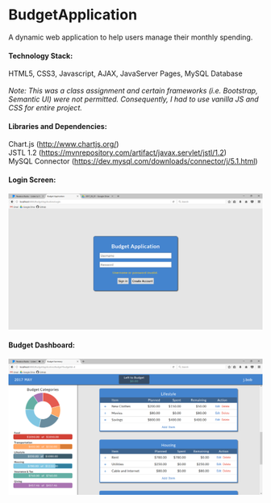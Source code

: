 # BudgetApplication
A dynamic web application to help users manage their monthly spending.

#### Technology Stack:
HTML5, CSS3, Javascript, AJAX, JavaServer Pages, MySQL Database
<br><br><i>Note: This was a class assignment and certain frameworks (i.e. Bootstrap, Semantic UI) were not permitted. Consequently, I had to use vanilla JS and CSS for entire project.</i>

#### Libraries and Dependencies:
Chart.js (http://www.chartjs.org/) <br/>
JSTL 1.2 (https://mvnrepository.com/artifact/javax.servlet/jstl/1.2) <br/>
MySQL Connector (https://dev.mysql.com/downloads/connector/j/5.1.html) <br/>

#### Login Screen:
![alt text](https://github.com/mcarbaugh/BudgetApplication/blob/master/screenshots/login_screen_2017_05_01.png?raw=true)

#### Budget Dashboard:
![alt text](https://github.com/mcarbaugh/BudgetApplication/blob/master/screenshots/budget_summary_2017_05_01.png?raw=true)
